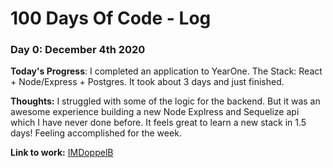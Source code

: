 # 100 Days Of Code - Log

### Day 0: December 4th 2020

**Today's Progress**: I completed an application to YearOne. The Stack: React + Node/Express + Postgres. It took about 3 days and just finished.

**Thoughts:** I struggled with some of the logic for the backend. But it was an awesome experience building a new Node Explress and Sequelize api which I have never done before. It feels great to learn a new stack in 1.5 days! Feeling accomplished for the week.

**Link to work:** [IMDoppelB](https://github.com/jakemeout/imdoppelb)
   




   